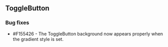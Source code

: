 ## ToggleButton

### Bug fixes

* \#F155426 - The ToggleButton background now appears properly when the gradient style is set.
